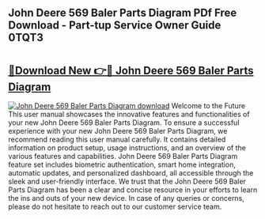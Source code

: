 ## John Deere 569 Baler Parts Diagram PDf Free Download - Part-tup Service Owner Guide 0TQT3

# <h2><a href="http://dfjiput.blite.top/?on=John+Deere+569+Baler+Parts+Diagram">🔗Download New 👉🔴 John Deere 569 Baler Parts Diagram</a></h2>

[![John Deere 569 Baler Parts Diagram download](https://i.imgur.com/lujVjoI.png)](http://dfjiput.blite.top/?on=John+Deere+569+Baler+Parts+Diagram)
Welcome to the Future This user manual showcases the innovative features and functionalities of your new John Deere 569 Baler Parts Diagram. To ensure a successful experience with your new John Deere 569 Baler Parts Diagram, we recommend reading this user manual carefully. It contains detailed information on product setup, usage instructions, and an overview of the various features and capabilities. John Deere 569 Baler Parts Diagram feature set includes biometric authentication, smart home integration, automatic updates, and personalized dashboard, all accessible through the sleek and user-friendly interface. We trust that the John Deere 569 Baler Parts Diagram has been a clear and concise resource in your efforts to learn the ins and outs of your new device. In case of any queries or concerns, please do not hesitate to reach out to our customer service team.
